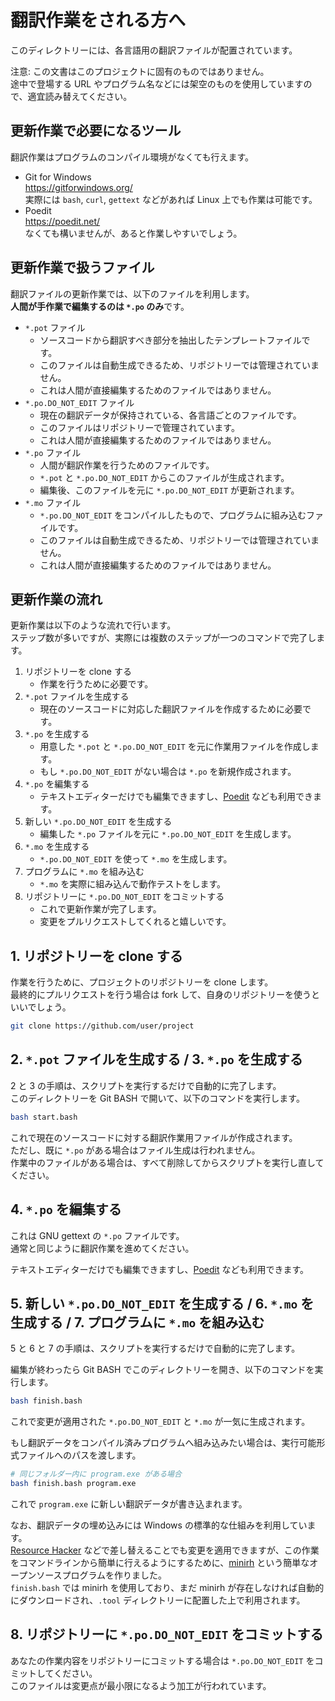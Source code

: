 # 翻訳作業をされる方へ

このディレクトリーには、各言語用の翻訳ファイルが配置されています。

注意: この文書はこのプロジェクトに固有のものではありません。  
途中で登場する URL やプログラム名などには架空のものを使用していますので、適宜読み替えてください。

## 更新作業で必要になるツール

翻訳作業はプログラムのコンパイル環境がなくても行えます。

- Git for Windows  
  https://gitforwindows.org/  
  実際には `bash`, `curl`, `gettext` などがあれば Linux 上でも作業は可能です。
- Poedit  
  https://poedit.net/  
  なくても構いませんが、あると作業しやすいでしょう。

## 更新作業で扱うファイル

翻訳ファイルの更新作業では、以下のファイルを利用します。  
**人間が手作業で編集するのは `*.po` のみ**です。

- `*.pot` ファイル
  - ソースコードから翻訳すべき部分を抽出したテンプレートファイルです。
  - このファイルは自動生成できるため、リポジトリーでは管理されていません。
  - これは人間が直接編集するためのファイルではありません。
- `*.po.DO_NOT_EDIT` ファイル
  - 現在の翻訳データが保持されている、各言語ごとのファイルです。
  - このファイルはリポジトリーで管理されています。
  - これは人間が直接編集するためのファイルではありません。
- `*.po` ファイル
  - 人間が翻訳作業を行うためのファイルです。
  - `*.pot` と `*.po.DO_NOT_EDIT` からこのファイルが生成されます。
  - 編集後、このファイルを元に `*.po.DO_NOT_EDIT` が更新されます。
- `*.mo` ファイル
  - `*.po.DO_NOT_EDIT` をコンパイルしたもので、プログラムに組み込むファイルです。
  - このファイルは自動生成できるため、リポジトリーでは管理されていません。
  - これは人間が直接編集するためのファイルではありません。

## 更新作業の流れ

更新作業は以下のような流れで行います。  
ステップ数が多いですが、実際には複数のステップが一つのコマンドで完了します。

1. リポジトリーを clone する
    - 作業を行うために必要です。
2. `*.pot` ファイルを生成する
    - 現在のソースコードに対応した翻訳ファイルを作成するために必要です。
3. `*.po` を生成する
    - 用意した `*.pot` と `*.po.DO_NOT_EDIT` を元に作業用ファイルを作成します。
    - もし `*.po.DO_NOT_EDIT` がない場合は `*.po` を新規作成されます。
4. `*.po` を編集する
    - テキストエディターだけでも編集できますし、[Poedit](https://poedit.net/) なども利用できます。
5. 新しい `*.po.DO_NOT_EDIT` を生成する
    - 編集した `*.po` ファイルを元に `*.po.DO_NOT_EDIT` を生成します。
6. `*.mo` を生成する
    - `*.po.DO_NOT_EDIT` を使って `*.mo` を生成します。
7. プログラムに `*.mo` を組み込む
    - `*.mo` を実際に組み込んで動作テストをします。
8. リポジトリーに `*.po.DO_NOT_EDIT` をコミットする
    - これで更新作業が完了します。
    - 変更をプルリクエストしてくれると嬉しいです。

## 1. リポジトリーを clone する

作業を行うために、プロジェクトのリポジトリーを clone します。  
最終的にプルリクエストを行う場合は fork して、自身のリポジトリーを使うといいでしょう。

```bash
git clone https://github.com/user/project
```

## 2. `*.pot` ファイルを生成する / 3. `*.po` を生成する

2 と 3 の手順は、スクリプトを実行するだけで自動的に完了します。  
このディレクトリーを Git BASH で開いて、以下のコマンドを実行します。

```bash
bash start.bash
```

これで現在のソースコードに対する翻訳作業用ファイルが作成されます。  
ただし、既に `*.po` がある場合はファイル生成は行われません。  
作業中のファイルがある場合は、すべて削除してからスクリプトを実行し直してください。

## 4. `*.po` を編集する

これは GNU gettext の `*.po` ファイルです。  
通常と同じように翻訳作業を進めてください。

テキストエディターだけでも編集できますし、[Poedit](https://poedit.net/) なども利用できます。

## 5. 新しい `*.po.DO_NOT_EDIT` を生成する / 6. `*.mo` を生成する / 7. プログラムに `*.mo` を組み込む

5 と 6 と 7 の手順は、スクリプトを実行するだけで自動的に完了します。

編集が終わったら Git BASH でこのディレクトリーを開き、以下のコマンドを実行します。

```bash
bash finish.bash
```

これで変更が適用された `*.po.DO_NOT_EDIT` と `*.mo` が一気に生成されます。

もし翻訳データをコンパイル済みプログラムへ組み込みたい場合は、実行可能形式ファイルへのパスを渡します。

```bash
# 同じフォルダー内に program.exe がある場合
bash finish.bash program.exe
```

これで `program.exe` に新しい翻訳データが書き込まれます。

なお、翻訳データの埋め込みには Windows の標準的な仕組みを利用しています。  
[Resource Hacker](http://www.angusj.com/resourcehacker/) などで差し替えることでも変更を適用できますが、この作業をコマンドラインから簡単に行えるようにするために、[minirh](https://github.com/oov/minirh) という簡単なオープンソースプログラムを作りました。  
`finish.bash` では minirh を使用しており、まだ minirh が存在しなければ自動的にダウンロードされ、`.tool` ディレクトリーに配置した上で利用されます。

## 8. リポジトリーに `*.po.DO_NOT_EDIT` をコミットする

あなたの作業内容をリポジトリーにコミットする場合は `*.po.DO_NOT_EDIT` をコミットしてください。  
このファイルは変更点が最小限になるよう加工が行われています。
